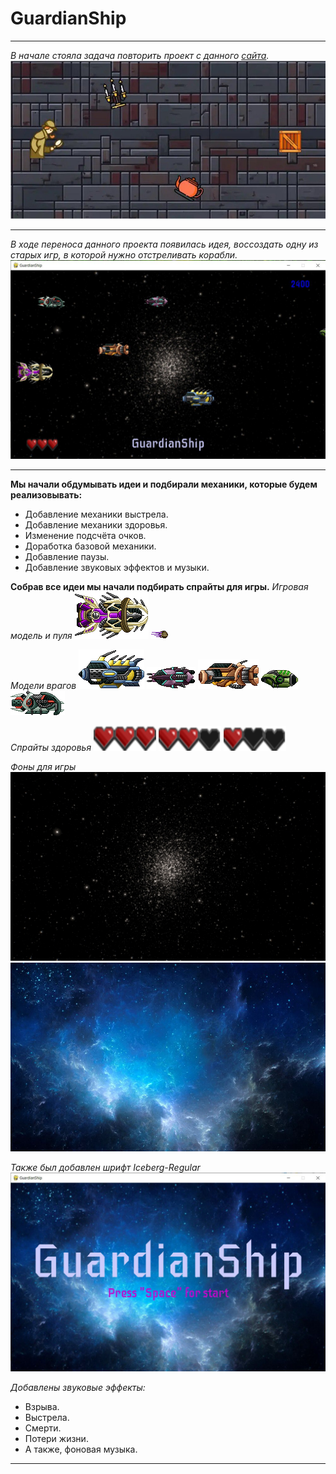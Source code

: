 # GuardianShip
---
*В начале стояла задача повторить проект с данного [сайта](https://thecode.media/sozdayom-interfeys-igry-na-python-s-pomoschyu-pygame/).*
![Детектив уворачивается](Git/ProjectFirst.jpg)

---
*В ходе переноса данного проекта появилась идея, воссоздать одну из старых игр, в которой нужно отстреливать корабли.*
![Game Window](Git/GameWindow.jpg)

---
**Мы начали обдумывать идеи и подбирали механики, которые будем реализовывать:**
- Добавление механики выстрела.
- Добавление механики здоровья.
- Изменение подсчёта очков.
- Доработка базовой механики.
- Добавление паузы.
- Добавление звуковых эффектов и музыки.

**Собрав все идеи мы начали подбирать спрайты для игры.**
*Игровая модель и пуля*
![hero](Game/sprite/hero/hero.png)
![shot](Game/sprite/hero/shot.png)

*Модели врагов*
![enemy_1](Game/sprite/enemy/enemy_1.png)
![enemy_2](Game/sprite/enemy/enemy_2.png)
![enemy_3](Game/sprite/enemy/enemy_3.png)
![enemy_4](Game/sprite/enemy/enemy_4.png)
![enemy_5](Game/sprite/enemy/enemy_5.png)

*Спрайты здоровья*
![heart](Game/sprite/hp/hearts.png)
![heart_2](Game/sprite/hp/hearts-1.png)
![heart_3](Game/sprite/hp/hearts-2.png)

*Фоны для игры*
![background_game](Game/background/background.jpg)
![background_start](Game/background/start-background.jpg)

*Также был добавлен шрифт Iceberg-Regular*
![font](Git/font.jpg)

*Добавлены звуковые эффекты:*
- Взрыва.
- Выстрела.
- Смерти.
- Потери жизни.
- А также, фоновая музыка.

---
